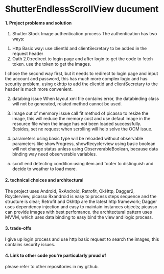 # ShutterEndlessScrollView ducument
#### 1. Project problems and solution
1. Shutter Stock Image authentication process
The authentication has two ways:
1) Http Basic way: use clientId and clientSecretary to be added in the request header
2) Oath 2.0:redirect to login page and after login to get the code to fetch token. use the token to get the images.

I chose the second way first, but it needs to redirect to login page and input the account and password, this has much more complex logic and has security problem, using okhttp to add the clientId and clientSecretary to the header is much more convenient.

2. databing issue
When layout xml file contains error, the databinding class will not be generated, related method cannot be used.

3. image out of menmory issue
call fit method of picasso to resize the image, this will reduce the memory cost and use defaut image in the resource file when the image has not been loaded successfully. Besides, set no request when scrolling will help solve the OOM issue.

4. parameters using basic type will be reloaded without observable
parameters like showProgress, showRecyclerview using basic boolean will not change status unless using ObserverableBoolean, because data binding way need observerable variables.

5. scroll end detecting condition
using item and footer to distinguish and decide to weather to load more.

#### 2. technical choices and architectural
The project uses Android, RxAndroid, Retrofit, OkHttp, Dagger2, Rcyclerview, picasso
Rxandroid is easy to process steps sequence and the structure is clear;
Retrofit and Okhttp are the latest http framework;
Dagger uses dependency injection and easy to maintain instances objects;
picasso can provide images with best perfomance.
the architectural pattern uses MVVM, which uses data binding to easy bind the view and logic process.

#### 3. trade-offs
I give up login process and use http basic request to search the images, this contains security issues.

#### 4. Link to other code you're particularly proud of
please refer to other repositories in my github.
